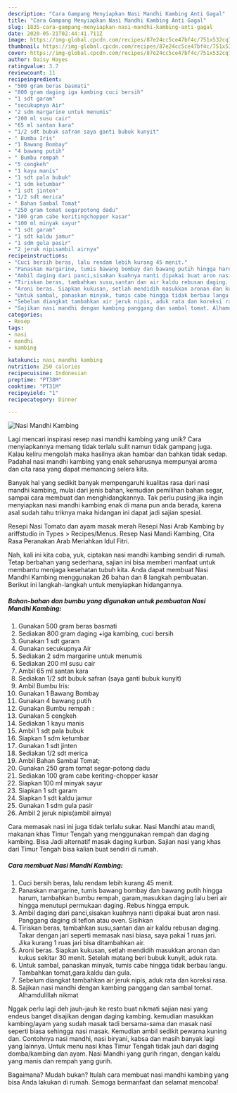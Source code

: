 ```yaml
---
description: "Cara Gampang Menyiapkan Nasi Mandhi Kambing Anti Gagal"
title: "Cara Gampang Menyiapkan Nasi Mandhi Kambing Anti Gagal"
slug: 1835-cara-gampang-menyiapkan-nasi-mandhi-kambing-anti-gagal
date: 2020-05-21T02:44:41.711Z
image: https://img-global.cpcdn.com/recipes/87e24cc5ce47bf4c/751x532cq70/nasi-mandhi-kambing-foto-resep-utama.jpg
thumbnail: https://img-global.cpcdn.com/recipes/87e24cc5ce47bf4c/751x532cq70/nasi-mandhi-kambing-foto-resep-utama.jpg
cover: https://img-global.cpcdn.com/recipes/87e24cc5ce47bf4c/751x532cq70/nasi-mandhi-kambing-foto-resep-utama.jpg
author: Daisy Hayes
ratingvalue: 3.7
reviewcount: 11
recipeingredient:
- "500 gram beras basmati"
- "800 gram daging iga kambing cuci bersih"
- "1 sdt garam"
- "secukupnya Air"
- "2 sdm margarine untuk menumis"
- "200 ml susu cair"
- "65 ml santan kara"
- "1/2 sdt bubuk safran saya ganti bubuk kunyit"
- " Bumbu Iris"
- "1 Bawang Bombay"
- "4 bawang putih"
- " Bumbu rempah "
- "5 cengkeh"
- "1 kayu manis"
- "1 sdt pala bubuk"
- "1 sdm ketumbar"
- "1 sdt jinten"
- "1/2 sdt merica"
- " Bahan Sambal Tomat"
- "250 gram tomat segarpotong dadu"
- "100 gram cabe keritingchopper kasar"
- "100 ml minyak sayur"
- "1 sdt garam"
- "1 sdt kaldu jamur"
- "1 sdm gula pasir"
- "2 jeruk nipisambil airnya"
recipeinstructions:
- "Cuci bersih beras, lalu rendam lebih kurang 45 menit."
- "Panaskan margarine, tumis bawang bombay dan bawang putih hingga harum, tambahkan bumbu rempah, garam,masukkan daging lalu beri air hingga menutupi permukaan daging. Rebus hingga empuk."
- "Ambil daging dari panci,sisakan kuahnya nanti dipakai buat aron nasi. Panggang daging di teflon atau oven. Sisihkan"
- "Tiriskan beras, tambahkan susu,santan dan air kaldu rebusan daging. Takar dengan jari seperti memasak nasi biasa, saya pakai 1 ruas jari. Jika kurang 1 ruas jari bisa ditambahkan air."
- "Aroni beras. Siapkan kukusan, setlah mendidih masukkan aronan dan kukus sekitar 30 menit. Setelah matang beri bubuk kunyit, aduk rata."
- "Untuk sambal, panaskan minyak, tumis cabe hingga tidak berbau langu. Tambahkan tomat,gara.kaldu dan gula."
- "Sebelum diangkat tambahkan air jeruk nipis, aduk rata dan koreksi rasa."
- "Sajikan nasi mandhi dengan kambing panggang dan sambal tomat. Alhamdulillah nikmat"
categories:
- Resep
tags:
- nasi
- mandhi
- kambing

katakunci: nasi mandhi kambing 
nutrition: 250 calories
recipecuisine: Indonesian
preptime: "PT38M"
cooktime: "PT31M"
recipeyield: "1"
recipecategory: Dinner

---
```



![Nasi Mandhi Kambing](https://img-global.cpcdn.com/recipes/87e24cc5ce47bf4c/751x532cq70/nasi-mandhi-kambing-foto-resep-utama.jpg)

Lagi mencari inspirasi resep nasi mandhi kambing yang unik? Cara menyiapkannya memang tidak terlalu sulit namun tidak gampang juga. Kalau keliru mengolah maka hasilnya akan hambar dan bahkan tidak sedap. Padahal nasi mandhi kambing yang enak seharusnya mempunyai aroma dan cita rasa yang dapat memancing selera kita.

Banyak hal yang sedikit banyak mempengaruhi kualitas rasa dari nasi mandhi kambing, mulai dari jenis bahan, kemudian pemilihan bahan segar, sampai cara membuat dan menghidangkannya. Tak perlu pusing jika ingin menyiapkan nasi mandhi kambing enak di mana pun anda berada, karena asal sudah tahu triknya maka hidangan ini dapat jadi sajian spesial.

Resepi Nasi Tomato dan ayam masak merah Resepi Nasi Arab Kambing by ariffstudio in Types &gt; Recipes/Menus. Resep Nasi Mandi Kambing, Cita Rasa Peranakan Arab Meriahkan Idul Fitri.


Nah, kali ini kita coba, yuk, ciptakan nasi mandhi kambing sendiri di rumah. Tetap berbahan yang sederhana, sajian ini bisa memberi manfaat untuk membantu menjaga kesehatan tubuh kita. Anda dapat membuat Nasi Mandhi Kambing menggunakan 26 bahan dan 8 langkah pembuatan. Berikut ini langkah-langkah untuk menyiapkan hidangannya.

<!--inarticleads1-->

##### Bahan-bahan dan bumbu yang digunakan untuk pembuatan Nasi Mandhi Kambing:

1. Gunakan 500 gram beras basmati
1. Sediakan 800 gram daging +iga kambing, cuci bersih
1. Gunakan 1 sdt garam
1. Gunakan secukupnya Air
1. Sediakan 2 sdm margarine untuk menumis
1. Sediakan 200 ml susu cair
1. Ambil 65 ml santan kara
1. Sediakan 1/2 sdt bubuk safran (saya ganti bubuk kunyit)
1. Ambil  Bumbu Iris:
1. Gunakan 1 Bawang Bombay
1. Gunakan 4 bawang putih
1. Gunakan  Bumbu rempah :
1. Gunakan 5 cengkeh
1. Sediakan 1 kayu manis
1. Ambil 1 sdt pala bubuk
1. Siapkan 1 sdm ketumbar
1. Gunakan 1 sdt jinten
1. Sediakan 1/2 sdt merica
1. Ambil  Bahan Sambal Tomat;
1. Gunakan 250 gram tomat segar-potong dadu
1. Sediakan 100 gram cabe keriting-chopper kasar
1. Siapkan 100 ml minyak sayur
1. Siapkan 1 sdt garam
1. Siapkan 1 sdt kaldu jamur
1. Gunakan 1 sdm gula pasir
1. Ambil 2 jeruk nipis(ambil airnya)


Cara memasak nasi ini juga tidak terlalu sukar. Nasi Mandhi atau mandi, makanan khas Timur Tengah yang menggunakan rempah dan daging kambing. Bisa Jadi alternatif masak daging kurban. Sajian nasi yang khas dari Timur Tengah bisa kalian buat sendiri di rumah. 

<!--inarticleads2-->

##### Cara membuat Nasi Mandhi Kambing:

1. Cuci bersih beras, lalu rendam lebih kurang 45 menit.
1. Panaskan margarine, tumis bawang bombay dan bawang putih hingga harum, tambahkan bumbu rempah, garam,masukkan daging lalu beri air hingga menutupi permukaan daging. Rebus hingga empuk.
1. Ambil daging dari panci,sisakan kuahnya nanti dipakai buat aron nasi. Panggang daging di teflon atau oven. Sisihkan
1. Tiriskan beras, tambahkan susu,santan dan air kaldu rebusan daging. Takar dengan jari seperti memasak nasi biasa, saya pakai 1 ruas jari. Jika kurang 1 ruas jari bisa ditambahkan air.
1. Aroni beras. Siapkan kukusan, setlah mendidih masukkan aronan dan kukus sekitar 30 menit. Setelah matang beri bubuk kunyit, aduk rata.
1. Untuk sambal, panaskan minyak, tumis cabe hingga tidak berbau langu. Tambahkan tomat,gara.kaldu dan gula.
1. Sebelum diangkat tambahkan air jeruk nipis, aduk rata dan koreksi rasa.
1. Sajikan nasi mandhi dengan kambing panggang dan sambal tomat. Alhamdulillah nikmat


Nggak perlu lagi deh jauh-jauh ke resto buat nikmati sajian nasi yang endeus banget disajikan dengan daging kambing. kemudian masukkan kambing/ayam yang sudah masak tadi bersama-sama dan masak nasi seperti biasa sehingga nasi masak. Kemudian ambil sedikit pewarna kuning dan. Contohnya nasi mandhi, nasi biryani, kabsa dan masih banyak lagi yang lainnya. Untuk menu nasi khas Timur Tengah tidak jauh dari daging domba/kambing dan ayam. Nasi Mandhi yang gurih ringan, dengan kaldu yang manis dan rempah yang gurih. 

Bagaimana? Mudah bukan? Itulah cara membuat nasi mandhi kambing yang bisa Anda lakukan di rumah. Semoga bermanfaat dan selamat mencoba!
